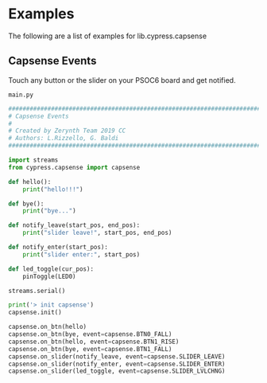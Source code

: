 # Examples

The following are a list of examples for lib.cypress.capsense

## Capsense Events


Touch any button or the slider on your PSOC6 board and get notified.


```main.py```

```python
################################################################################
# Capsense Events
# 
# Created by Zerynth Team 2019 CC
# Authors: L.Rizzello, G. Baldi
################################################################################

import streams
from cypress.capsense import capsense

def hello():
    print("hello!!!")

def bye():
    print("bye...")

def notify_leave(start_pos, end_pos):
    print("slider leave!", start_pos, end_pos)

def notify_enter(start_pos):
    print("slider enter:", start_pos)

def led_toggle(cur_pos):
    pinToggle(LED0)

streams.serial()

print('> init capsense')
capsense.init()

capsense.on_btn(hello)
capsense.on_btn(bye, event=capsense.BTN0_FALL)
capsense.on_btn(hello, event=capsense.BTN1_RISE)
capsense.on_btn(bye, event=capsense.BTN1_FALL)
capsense.on_slider(notify_leave, event=capsense.SLIDER_LEAVE)
capsense.on_slider(notify_enter, event=capsense.SLIDER_ENTER)
capsense.on_slider(led_toggle, event=capsense.SLIDER_LVLCHNG)


```
